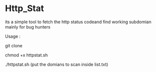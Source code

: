 # Http_Stat
its a simple tool to fetch the http status codeand find working subdomian mainly for bug hunters


Usage :

 git clone <link>


 chmod +x httpstat.sh


 ./httpstat.sh 
 (put the domians to scan inside list.txt)
  
